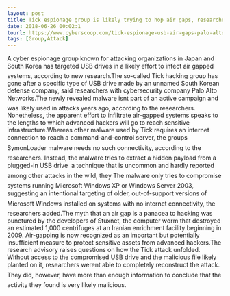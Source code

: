 ```yaml
---
layout: post
title: Tick espionage group is likely trying to hop air gaps, researchers say
date: 2018-06-26 00:02:1
tourl: https://www.cyberscoop.com/tick-espionage-usb-air-gaps-palo-alto-networks/?category_news=technology
tags: [Group,Attack]
---
```

A cyber espionage group known for attacking organizations in Japan and South Korea has targeted USB drives in a likely effort to infect air gapped systems, according to new research.The so-called Tick hacking group has gone after a specific type of USB drive made by an unnamed South Korean defense company, said researchers with cybersecurity company Palo Alto Networks.The newly revealed malware isnt part of an active campaign and was likely used in attacks years ago, according to the researchers. Nonetheless, the apparent effort to infiltrate air-gapped systems speaks to the lengths to which advanced hackers will go to reach sensitive infrastructure.Whereas other malware used by Tick requires an internet connection to reach a command-and-control server, the groups SymonLoader malware needs no such connectivity, according to the researchers. Instead, the malware tries to extract a hidden payload from a plugged-in USB drive  a technique that is uncommon and hardly reported among other attacks in the wild, they The malware only tries to compromise systems running Microsoft Windows XP or Windows Server 2003, suggesting an intentional targeting of older, out-of-support versions of Microsoft Windows installed on systems with no internet connectivity, the researchers added.The myth that an air gap is a panacea to hacking was punctured by the developers of Stuxnet, the computer worm that destroyed an estimated 1,000 centrifuges at an Iranian enrichment facility beginning in 2009. Air-gapping is now recognized as an important but potentially insufficient measure to protect sensitive assets from advanced hackers.The research advisory raises questions on how the Tick attack unfolded. Without access to the compromised USB drive and the malicious file likely planted on it, researchers werent able to completely reconstruct the attack. They did, however, have more than enough information to conclude that the activity they found is very likely malicious.